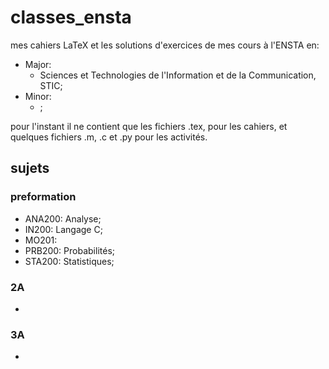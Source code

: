 # classes_ensta
mes cahiers LaTeX et les solutions d'exercices de mes cours à l'ENSTA en:

- Major:
  - Sciences et Technologies de l'Information et de la Communication, STIC;
- Minor:
  - ;

pour l'instant il ne contient que les fichiers .tex, pour les cahiers, et quelques fichiers .m, .c et .py pour les activités.

## sujets
### preformation

- ANA200: Analyse;
- IN200: Langage C;
- MO201: 
- PRB200: Probabilités;
- STA200: Statistiques;


### 2A
- 

### 3A
- 